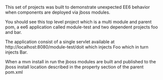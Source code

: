 This set of projects was built to demonstrate unexpected EE6 behavior when components are deployed via jboss modules.

You should see this top level project which is a multi module and parent pom, a ee6 application called module-test and two dependent projects foo and bar.

The application consist of a single servlet available at http://localhost:8080/module-test/doit which injects Foo which in turn injects Bar.

When a mvn install in run the jboss modules are built and published to the jboss install location described in the property section of the parent pom.xml 
